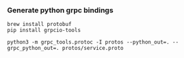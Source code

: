 
<!-- my-python-project/ # Renamed root
├── app_cron/          # Original CronJob app
│   ├── main.py
│   └── requirements.txt
├── app_grpc/          # New gRPC service app
│   ├── protos/
│   │   └── service.proto     # Protocol buffer definition
│   ├── service_pb2.py      # Generated code
│   ├── service_pb2_grpc.py # Generated code
│   ├── server.py           # gRPC server implementation
│   └── requirements.txt    # gRPC dependencies
├── k8s/
│   ├── cronjob.yaml
│   ├── grpc-deployment.yaml # New
│   └── grpc-service.yaml    # New
├── helm/                  # Optional Helm Chart (needs updates)
│   └── my-python-project/
│       ├── Chart.yaml
│       ├── values.yaml
│       ├── templates/
│       │   ├── _helpers.tpl
│       │   ├── cronjob.yaml
│       │   ├── grpc-deployment.yaml # New template
│       │   └── grpc-service.yaml    # New template
│       └── .helmignore
├── cron.Dockerfile        # Dockerfile for the CronJob
├── grpc.Dockerfile        # Dockerfile for the gRPC service
└── README.md              # Needs significant updates -->

### Generate python grpc bindings
```
brew install protobuf
pip install grpcio-tools

python3 -m grpc_tools.protoc -I protos --python_out=. --grpc_python_out=. protos/service.proto
```
